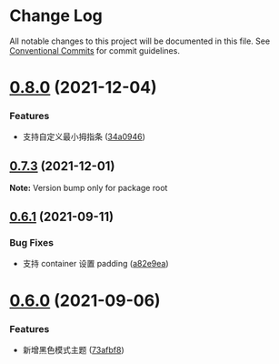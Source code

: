 # Change Log

All notable changes to this project will be documented in this file. See [Conventional Commits](https://conventionalcommits.org) for commit guidelines.

# [0.8.0](https://github.com/MinJieLiu/mac-scrollbar/compare/v0.7.3...v0.8.0) (2021-12-04)

### Features

- 支持自定义最小拇指条 ([34a0946](https://github.com/MinJieLiu/mac-scrollbar/commit/34a094600cd1ba54d9789c167939b67daf67dcec))

## [0.7.3](https://github.com/MinJieLiu/mac-scrollbar/compare/v0.7.2...v0.7.3) (2021-12-01)

**Note:** Version bump only for package root

## [0.6.1](https://github.com/MinJieLiu/mac-scrollbar/compare/v0.6.0...v0.6.1) (2021-09-11)

### Bug Fixes

- 支持 container 设置 padding ([a82e9ea](https://github.com/MinJieLiu/mac-scrollbar/commit/a82e9ea4ff082d32a3dd8846d589c257c1b938b9))

# [0.6.0](https://github.com/MinJieLiu/mac-scrollbar/compare/v0.5.2...v0.6.0) (2021-09-06)

### Features

- 新增黑色模式主题 ([73afbf8](https://github.com/MinJieLiu/mac-scrollbar/commit/73afbf847761878bea52e4fa9a2acf03d5eb461e))
